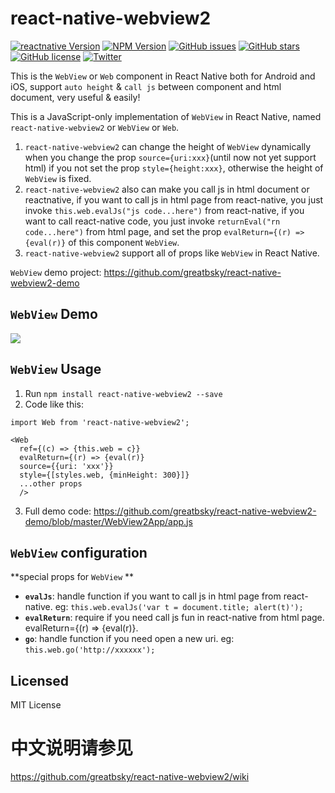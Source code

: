 ﻿# react-native-webview2

[![reactnative Version](https://img.shields.io/badge/reactnative-V0.30.0%2B-brightgreen.svg)](http://facebook.github.io/react-native/versions.html)
[![NPM Version](https://img.shields.io/npm/v/react-native-webview2.svg?style=flat-square)](https://www.npmjs.com/package/react-native-webview2)
[![GitHub issues](https://img.shields.io/github/issues/greatbsky/react-native-webview2.svg)](https://github.com/greatbsky/react-native-webview2/issues)
[![GitHub stars](https://img.shields.io/github/stars/greatbsky/react-native-webview2.svg)](https://github.com/greatbsky/react-native-webview2/stargazers)
[![GitHub license](https://img.shields.io/badge/license-MIT-blue.svg)](https://raw.githubusercontent.com/greatbsky/react-native-webview2/master/LICENSE)
[![Twitter](https://img.shields.io/twitter/url/https/github.com/greatbsky/react-native-webview2.svg?style=social)](https://twitter.com/intent/tweet?text=Wow:&url=%5Bobject%20Object%5D)


This is the `WebView` or `Web` component in React Native both for Android and iOS, support `auto height` & `call js` between component and html document, very useful & easily!

  This is a JavaScript-only implementation of `WebView` in React Native, named `react-native-webview2` or `WebView` or `Web`.
  1. `react-native-webview2` can change the height of `WebView` dynamically when you change the prop `source={uri:xxx}`(until now not yet support html) if you not set the prop `style={height:xxx}`, otherwise the height of `WebView` is fixed.
  2. `react-native-webview2` also can make you call js in html document or reactnative, if you want to call js in html page from react-native, you just invoke `this.web.evalJs("js code...here")` from react-native, if you want to call react-native code, you just invoke `returnEval("rn code...here")` from html page, and set the prop `evalReturn={(r) => {eval(r)}` of this component `WebView`.
  3. `react-native-webview2` support all of props like `WebView` in React Native.

`WebView` demo project: https://github.com/greatbsky/react-native-webview2-demo

## `WebView` Demo

  ![](https://raw.githubusercontent.com/greatbsky/react-native-webview2-demo/master/PullViewDemo/image/demo.gif)

## `WebView` Usage
  1. Run `npm install react-native-webview2 --save`
  2. Code like this:
  ```
  import Web from 'react-native-webview2';

  <Web
    ref={(c) => {this.web = c}}
    evalReturn={(r) => {eval(r)}
    source={{uri: 'xxx'}}
    style={[styles.web, {minHeight: 300}]}
    ...other props
    />
  ```
  3. Full demo code: https://github.com/greatbsky/react-native-webview2-demo/blob/master/WebView2App/app.js


## `WebView` configuration

  **special props for `WebView` **

  * **`evalJs`**: handle function if you want to call js in html page from react-native. eg: ``` this.web.evalJs('var t = document.title; alert(t)'); ```
  * **`evalReturn`**: require if you need call js fun in react-native from html page. evalReturn={(r) => {eval(r)}.
  * **`go`**: handle function if you need open a new uri. eg: ``` this.web.go('http://xxxxxx'); ```

## Licensed
  MIT License

# 中文说明请参见

  https://github.com/greatbsky/react-native-webview2/wiki
